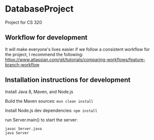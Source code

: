 # DatabaseProject
Project for CS 320

## Workflow for development
It will make everyone's lives easier if we follow a consistent workflow for the project, I recommend the following: https://www.atlassian.com/git/tutorials/comparing-workflows/feature-branch-workflow

## Installation instructions for development

Install Java 8, Maven, and Node.js

Build the Maven sources: `mvn clean install`

Install Node.js dev dependencies: `npm install`

run Server.main() to start the server:

```
javac Server.java
java Server
```
